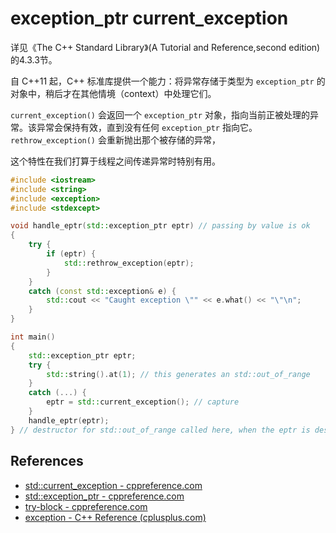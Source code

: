# exception_ptr current_exception

详见《The C++ Standard Library》(A Tutorial and Reference,second edition) 的4.3.3节。

自 C++11 起，C++ 标准库提供一个能力：将异常存储于类型为 `exception_ptr` 的对象中，稍后才在其他情境（context）中处理它们。

`current_exception()` 会返回一个 `exception_ptr` 对象，指向当前正被处理的异常。该异常会保持有效，直到没有任何 `exception_ptr` 指向它。 `rethrow_exception()` 会重新抛出那个被存储的异常，

这个特性在我们打算于线程之间传递异常时特别有用。

```cpp
#include <iostream>
#include <string>
#include <exception>
#include <stdexcept>

void handle_eptr(std::exception_ptr eptr) // passing by value is ok
{
	try {
		if (eptr) {
			std::rethrow_exception(eptr);
		}
	}
	catch (const std::exception& e) {
		std::cout << "Caught exception \"" << e.what() << "\"\n";
	}
}

int main()
{
	std::exception_ptr eptr;
	try {
		std::string().at(1); // this generates an std::out_of_range
	}
	catch (...) {
		eptr = std::current_exception(); // capture
	}
	handle_eptr(eptr);
} // destructor for std::out_of_range called here, when the eptr is destructed
```



## References

- [std::current_exception - cppreference.com](https://en.cppreference.com/w/cpp/error/current_exception)
- [std::exception_ptr - cppreference.com](https://en.cppreference.com/w/cpp/error/exception_ptr)
- [try-block - cppreference.com](https://en.cppreference.com/w/cpp/language/try_catch)
- [exception - C++ Reference (cplusplus.com)](http://www.cplusplus.com/reference/exception/exception/)

